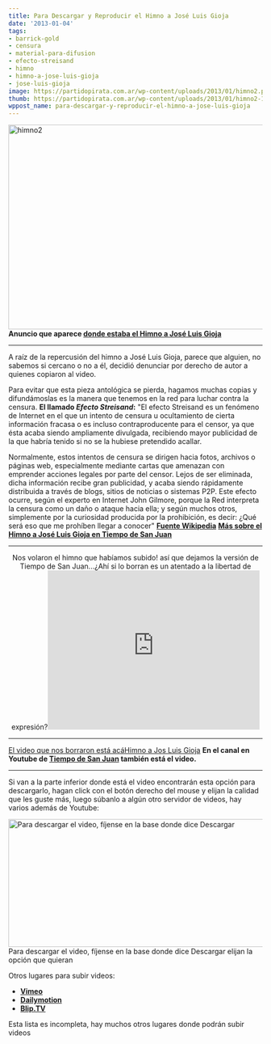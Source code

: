 ```yaml
---
title: Para Descargar y Reproducir el Himno a José Luis Gioja
date: '2013-01-04'
tags:
- barrick-gold
- censura
- material-para-difusion
- efecto-streisand
- himno
- himno-a-jose-luis-gioja
- jose-luis-gioja
image: https://partidopirata.com.ar/wp-content/uploads/2013/01/himno2.png
thumb: https://partidopirata.com.ar/wp-content/uploads/2013/01/himno2-150x150.png
wppost_name: para-descargar-y-reproducir-el-himno-a-jose-luis-gioja
---
```


<a href="https://partidopirata.com.ar/wp-content/uploads/2013/01/himno2.png"><img class="aligncenter size-full wp-image-8077" alt="himno2" src="https://partidopirata.com.ar/wp-content/uploads/2013/01/himno2.png" width="653" height="405" /></a>
<strong>Anuncio que aparece <a href="https://www.youtube.com/watch?v=wgawjjou99s" target="_blank">donde estaba el Himno a José Luis Gioja</a></strong>

<hr />

A raíz de la repercusión del himno a José Luis Gioja, parece que alguien, no sabemos si cercano o no a él, decidió denunciar por derecho de autor a quienes copiaron al video.

Para evitar que esta pieza antológica se pierda, hagamos muchas copias y difundámoslas es la manera que tenemos en la red para luchar contra la censura.
<strong>El llamado <i>Efecto Streisand</i>:</strong>
"El efecto Streisand es un fenómeno de Internet en el que un intento de censura u ocultamiento de cierta información fracasa o es incluso contraproducente para el censor, ya que ésta acaba siendo ampliamente divulgada, recibiendo mayor publicidad de la que habría tenido si no se la hubiese pretendido acallar.

Normalmente, estos intentos de censura se dirigen hacia fotos, archivos o páginas web, especialmente mediante cartas que amenazan con emprender acciones legales por parte del censor. Lejos de ser eliminada, dicha información recibe gran publicidad, y acaba siendo rápidamente distribuida a través de blogs, sitios de noticias o sistemas P2P. Este efecto ocurre, según el experto en Internet John Gilmore, porque la Red interpreta la censura como un daño o ataque hacia ella; y según muchos otros, simplemente por la curiosidad producida por la prohibición, es decir: ¿Qué será eso que me prohíben llegar a conocer"
<strong><a href="https://es.wikipedia.org/wiki/Efecto_Streisand" target="_blank">Fuente Wikipedia</a></strong>
<strong><a href="http://www.tiempodesanjuan.com/notas/2013/1/2/hicieron-himno-gioja-repercusion-nivel-nacional-24248.asp" target="_blank">Más sobre el Himno a José Luis Gioja en Tiempo de San Juan</a></strong>

<hr />

<center>Nos volaron el himno que habíamos subido! así que dejamos la versión de Tiempo de San Juan...¿Ahí si lo borran es un atentado a la libertad de expresión?<iframe src="http://www.youtube.com/embed/dyCSe4PWJq4" height="315" width="420" allowfullscreen="" frameborder="0"></iframe></center>

<hr />

<a href="http://vimeo.com/56639414" target="_blank">El video que nos borraron está acá</a><a href="http://vimeo.com/56639414">Himno a Jos Luis Gioja</a>
<strong>En el canal en Youtube de <a href="https://www.youtube.com/watch?v=dyCSe4PWJq4&amp;feature=youtu.be" target="_blank">Tiempo de San Juan</a> también está el video.</strong>

<hr />

Si van a la parte inferior donde está el video encontrarán esta opción para descargarlo, hagan click con el botón derecho del mouse y elijan la calidad que les guste más, luego súbanlo a algún otro servidor de videos, hay varios además de Youtube:

<a href="https://partidopirata.com.ar/wp-content/uploads/2013/01/himno.png"><img class="size-full wp-image-8075" alt="Para descargar el video, fíjense en la base donde dice Descargar" src="https://partidopirata.com.ar/wp-content/uploads/2013/01/himno.png" width="542" height="253" /></a> Para descargar el video, fíjense en la base donde dice Descargar elijan la opción que quieran


Otros lugares para subir videos:
<ul>
	<li><strong><a href="http://vimeo.com/" target="_blank">Vimeo</a></strong></li>
	<li><strong><a href="http://www.dailymotion.com/ar" target="_blank">Dailymotion</a></strong></li>
	<li><strong><a href="http://blip.tv/" target="_blank">Blip.TV</a></strong></li>
</ul>
Esta lista es incompleta, hay muchos otros lugares donde podrán subir videos
